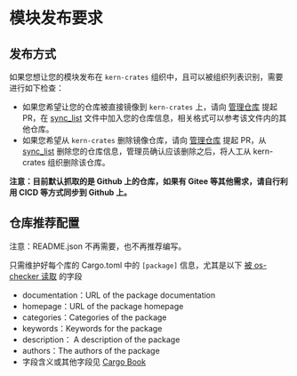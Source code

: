 # 模块发布要求

## 发布方式

如果您想让您的模块发布在 `kern-crates` 组织中，且可以被组织列表识别，需要进行如下检查：

- 如果您希望让您的仓库被直接镜像到 `kern-crates` 上，请向 [管理仓库](https://github.com/kern-crates/.github) 提起 PR，在 [sync_list] 文件中加入您的仓库信息，相关格式可以参考该文件内的其他仓库。
- 如果您希望从 `kern-crates` 删除镜像仓库，请向 [管理仓库](https://github.com/kern-crates/.github) 提起 PR，从 [sync_list] 删除您的仓库信息，管理员确认应该删除之后，将人工从 kern-crates 组织删除该仓库。

[sync_list]: https://github.com/kern-crates/.github/blob/main/sync_list.txt

**注意：目前默认抓取的是 Github 上的仓库，如果有 Gitee 等其他需求，请自行利用 CICD 等方式同步到 Github 上。**

## 仓库推荐配置

注意：README.json 不再需要，也不再推荐编写。

只需维护好每个库的 Cargo.toml 中的 `[package]` 信息，尤其是以下 [被 os-checker 读取](https://os-checker.github.io/book/WebUI/home.html) 的字段
* documentation：URL of the package documentation
* homepage：URL of the package homepage
* categories：Categories of the package
* keywords：Keywords for the package
* description： A description of the package
* authors：The authors of the package
* 字段含义或其他字段见 [Cargo Book](https://doc.rust-lang.org/cargo/reference/manifest.html)

